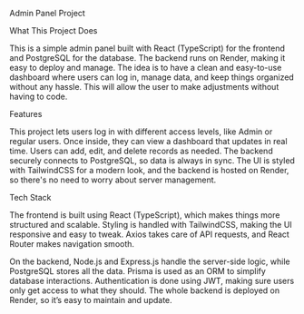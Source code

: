 Admin Panel Project

What This Project Does

This is a simple admin panel built with React (TypeScript) for the frontend and PostgreSQL for the database. The backend runs on Render, making it easy to deploy and manage. The idea is to have a clean and easy-to-use dashboard where users can log in, manage data, and keep things organized without any hassle.  This will allow the user to make adjustments without having to code.

Features

This project lets users log in with different access levels, like Admin or regular users. Once inside, they can view a dashboard that updates in real time. Users can add, edit, and delete records as needed. The backend securely connects to PostgreSQL, so data is always in sync. The UI is styled with TailwindCSS for a modern look, and the backend is hosted on Render, so there's no need to worry about server management.

Tech Stack

The frontend is built using React (TypeScript), which makes things more structured and scalable. Styling is handled with TailwindCSS, making the UI responsive and easy to tweak. Axios takes care of API requests, and React Router makes navigation smooth.

On the backend, Node.js and Express.js handle the server-side logic, while PostgreSQL stores all the data. Prisma is used as an ORM to simplify database interactions. Authentication is done using JWT, making sure users only get access to what they should. The whole backend is deployed on Render, so it’s easy to maintain and update.